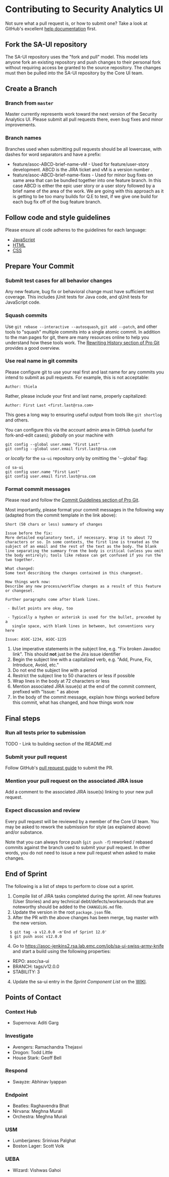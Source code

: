 # Contributing to Security Analytics UI

Not sure what a pull request is, or how to submit one? Take a look at GitHub's
excellent [help documentation](https://help.github.com/articles/using-pull-requests/) first.

## Fork the SA-UI repository

The SA-UI repository uses the "fork and pull" model. This model lets anyone 
fork an existing repository and push changes to their personal fork without 
requiring access be granted to the source repository. The changes must then 
be pulled into the SA-UI repository by the Core UI team.

## Create a Branch

### Branch from `master`

Master currently represents work toward the next version of the Security 
Analytics UI. Please submit all pull requests there, even bug fixes and 
minor improvements.

### Branch names

Branches used when submitting pull requests should be all lowercase, with 
dashes for word separators and have a prefix:

- feature/asoc-ABCD-brief-name-vM - Used for feature/user-story development.
  ABCD is the JIRA ticket and vM is a version number .
- feature/asoc-ABCD-brief-name-fixes - Used for minor bug fixes on same area 
  that can be bundled together into one feature branch. In this case ABCD is 
  either the epic user story or a user story followed by a brief name of the 
  area of the work. We are going with this approach as it is getting to be 
  too many builds for Q.E to test, if we give one build for each bug fix off 
  of the bug feature branch.
 
## Follow code and style guidelines

Please ensure all code adheres to the guidelines for each language:

- [JavaScript](https://github.rsa.lab.emc.com/asoc/launch-libraries/blob/master/conventions/web/javascript-guidelines.md) 
- [HTML](https://github.rsa.lab.emc.com/asoc/launch-libraries/blob/master/conventions/web/html-guidelines.md)
- [CSS](https://github.rsa.lab.emc.com/asoc/launch-libraries/blob/master/conventions/web/css-guidelines.md)

## Prepare Your Commit

### Submit test cases for all behavior changes

Any new feature, bug fix or behavioral change must have sufficient test
coverage.  This includes jUnit tests for Java code, and qUnit tests for
JavaScript code.

### Squash commits

Use `git rebase --interactive --autosquash`, `git add --patch`, and other tools
to "squash" multiple commits into a single atomic commit. In addition to the man
pages for git, there are many resources online to help you understand how these
tools work. The [Rewriting History section of Pro Git](http://git-scm.com/book/en/v2/Git-Tools-Rewriting-History) 
provides a good overview.


### Use real name in git commits

Please configure git to use your real first and last name for any commits you
intend to submit as pull requests. For example, this is not acceptable:

    Author: thiela

Rather, please include your first and last name, properly capitalized:

    Author: First Last <first.last@rsa.com>

This goes a long way to ensuring useful output from tools like 
`git shortlog` and others.

You can configure this via the account admin area in GitHub (useful for
fork-and-edit cases); _globally_ on your machine with

    git config --global user.name "First Last"
    git config --global user.email first.last@rsa.com

or _locally_ for the `sa-ui` repository only by omitting the
'--global' flag:

    cd sa-ui
    git config user.name "First Last"
    git config user.email first.last@rsa.com


### Format commit messages

Please read and follow the [Commit Guidelines section of Pro Git](http://git-scm.com/book/en/v2/Distributed-Git-Contributing-to-a-Project#Commit-Guidelines).

Most importantly, please format your commit messages in the following way
(adapted from the commit template in the link above):

    Short (50 chars or less) summary of changes

    Issue before the fix:
    More detailed explanatory text, if necessary. Wrap it to about 72
    characters or so. In some contexts, the first line is treated as the
    subject of an email and the rest of the text as the body. The blank
    line separating the summary from the body is critical (unless you omit
    the body entirely); tools like rebase can get confused if you run the
    two together.
    
    What changed:
    Some text describing the changes contained in this changeset.
    
    How things work now:
    Describe any new process/workflow changes as a result of this feature 
    or changeset.

    Further paragraphs come after blank lines.

     - Bullet points are okay, too

     - Typically a hyphen or asterisk is used for the bullet, preceded by a
       single space, with blank lines in between, but conventions vary here

    Issue: ASOC-1234, ASOC-1235


1. Use imperative statements in the subject line, e.g. "Fix broken Javadoc link".
   This should **not** just be the Jira issue identifier
1. Begin the subject line with a capitalized verb, e.g. "Add, Prune, Fix,
    Introduce, Avoid, etc."
1. Do not end the subject line with a period
1. Restrict the subject line to 50 characters or less if possible
1. Wrap lines in the body at 72 characters or less
1. Mention associated JIRA issue(s) at the end of the commit comment, prefixed
    with "Issue: " as above
1. In the body of the commit message, explain how things worked before this
    commit, what has changed, and how things work now

## Final steps

### Run all tests prior to submission

TODO - Link to building section of the README.md

### Submit your pull request

Follow GitHub's [pull request guide](https://help.github.com/articles/using-pull-requests/#sending-the-pull-request)
to submit the PR.

### Mention your pull request on the associated JIRA issue

Add a comment to the associated JIRA issue(s) linking to your new pull request.

### Expect discussion and review

Every pull request will be reviewed by a member of the Core UI team.  You 
may be asked to rework the submission for style (as explained above) and/or 
substance.

Note that you can always force push (`git push -f`) reworked / rebased commits
against the branch used to submit your pull request. In other words, you do not
need to issue a new pull request when asked to make changes.

## End of Sprint
The following is a list of steps to perform to close out a sprint.

1. Compile list of JIRA tasks completed during the sprint. All new features (User Stories) and any technical debt/defects/workarounds that are noteworthy should be added to the `CHANGELOG.md` file.
2. Update the version in the root `package.json` file.
3. After the PR with the above changes has been merge, tag master with the new version.
```
  $ git tag -a v12.0.0 -m'End of Sprint 12.0'
  $ git push asoc v12.0.0
```
4. Go to https://asoc-jenkins2.rsa.lab.emc.com/job/sa-ui-swiss-army-knife and start a build using the following properties:
 - REPO: asoc/sa-ui
 - BRANCH: tags/v12.0.0
 - STABILITY: 3
4. Update the sa-ui entry in the _Sprint Component List_ on the [WIKI](https://wiki.na.rsa.net/display/ENVNG/11.3+Sprint+RPMs).

## Points of Contact
### Context Hub
- Supernova: Aditi Garg
### Investigate
- Avengers: Ramachandra Thejasvi
- Drogon: Todd Little
- House Stark: Geoff Bell
### Respond
- Swayze: Abhinav Iyappan
### Endpoint
- Beatles: Raghavendra Bhat
- Nirvana: Meghna Murali
- Orchestra: Meghna Murali
### USM
- Lumberjanes: Srinivas Palghat
- Boston Lager: Scott Volk
### UEBA
- Wizard: Vishwas Gahoi
